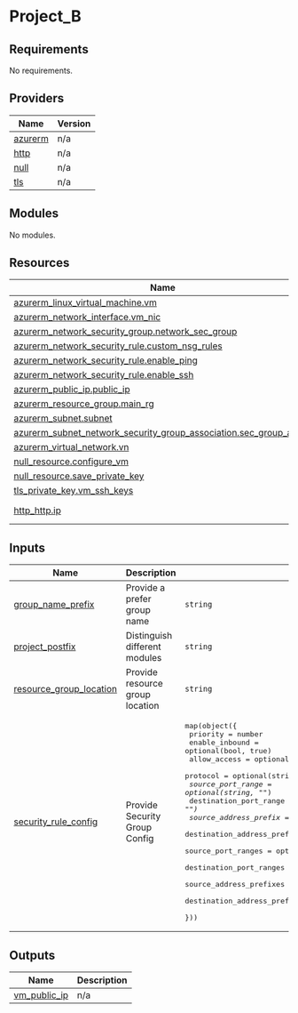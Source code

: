 # Project_B

<!-- BEGINNING OF PRE-COMMIT-OPENTOFU DOCS HOOK -->
## Requirements

No requirements.

## Providers

| Name | Version |
|------|---------|
| <a name="provider_azurerm"></a> [azurerm](#provider\_azurerm) | n/a |
| <a name="provider_http"></a> [http](#provider\_http) | n/a |
| <a name="provider_null"></a> [null](#provider\_null) | n/a |
| <a name="provider_tls"></a> [tls](#provider\_tls) | n/a |

## Modules

No modules.

## Resources

| Name | Type |
|------|------|
| [azurerm_linux_virtual_machine.vm](https://registry.terraform.io/providers/hashicorp/azurerm/latest/docs/resources/linux_virtual_machine) | resource |
| [azurerm_network_interface.vm_nic](https://registry.terraform.io/providers/hashicorp/azurerm/latest/docs/resources/network_interface) | resource |
| [azurerm_network_security_group.network_sec_group](https://registry.terraform.io/providers/hashicorp/azurerm/latest/docs/resources/network_security_group) | resource |
| [azurerm_network_security_rule.custom_nsg_rules](https://registry.terraform.io/providers/hashicorp/azurerm/latest/docs/resources/network_security_rule) | resource |
| [azurerm_network_security_rule.enable_ping](https://registry.terraform.io/providers/hashicorp/azurerm/latest/docs/resources/network_security_rule) | resource |
| [azurerm_network_security_rule.enable_ssh](https://registry.terraform.io/providers/hashicorp/azurerm/latest/docs/resources/network_security_rule) | resource |
| [azurerm_public_ip.public_ip](https://registry.terraform.io/providers/hashicorp/azurerm/latest/docs/resources/public_ip) | resource |
| [azurerm_resource_group.main_rg](https://registry.terraform.io/providers/hashicorp/azurerm/latest/docs/resources/resource_group) | resource |
| [azurerm_subnet.subnet](https://registry.terraform.io/providers/hashicorp/azurerm/latest/docs/resources/subnet) | resource |
| [azurerm_subnet_network_security_group_association.sec_group_assoc](https://registry.terraform.io/providers/hashicorp/azurerm/latest/docs/resources/subnet_network_security_group_association) | resource |
| [azurerm_virtual_network.vn](https://registry.terraform.io/providers/hashicorp/azurerm/latest/docs/resources/virtual_network) | resource |
| [null_resource.configure_vm](https://registry.terraform.io/providers/hashicorp/null/latest/docs/resources/resource) | resource |
| [null_resource.save_private_key](https://registry.terraform.io/providers/hashicorp/null/latest/docs/resources/resource) | resource |
| [tls_private_key.vm_ssh_keys](https://registry.terraform.io/providers/hashicorp/tls/latest/docs/resources/private_key) | resource |
| [http_http.ip](https://registry.terraform.io/providers/hashicorp/http/latest/docs/data-sources/http) | data source |

## Inputs

| Name | Description | Type | Default | Required |
|------|-------------|------|---------|:--------:|
| <a name="input_group_name_prefix"></a> [group\_name\_prefix](#input\_group\_name\_prefix) | Provide a prefer group name | `string` | `"project_b_poc_testing"` | no |
| <a name="input_project_postfix"></a> [project\_postfix](#input\_project\_postfix) | Distinguish different modules | `string` | `"default"` | no |
| <a name="input_resource_group_location"></a> [resource\_group\_location](#input\_resource\_group\_location) | Provide resource group location | `string` | `"eastasia"` | no |
| <a name="input_security_rule_config"></a> [security\_rule\_config](#input\_security\_rule\_config) | Provide Security Group Config | <pre>map(object({<br>    priority                     = number<br>    enable_inbound               = optional(bool, true)<br>    allow_access                 = optional(bool, true)<br>    protocol                     = optional(string, "*")<br>    source_port_range            = optional(string, "*")<br>    destination_port_range       = optional(string, "*")<br>    source_address_prefix        = optional(string, "*")<br>    destination_address_prefix   = optional(string, "*")<br>    source_port_ranges           = optional(list(string), [])<br>    destination_port_ranges      = optional(list(string), [])<br>    source_address_prefixes      = optional(list(string), [])<br>    destination_address_prefixes = optional(list(string), [])<br>  }))</pre> | <pre>{<br>  "nsg_name": {<br>    "allow_access": true,<br>    "destination_address_prefix": "*",<br>    "destination_address_prefixes": [],<br>    "destination_port_range": "*",<br>    "destination_port_ranges": [],<br>    "enable_inbound": true,<br>    "priority": 100,<br>    "protocol": "Tcp",<br>    "source_address_prefix": "*",<br>    "source_address_prefixes": [],<br>    "source_port_range": "*",<br>    "source_port_ranges": []<br>  }<br>}</pre> | no |

## Outputs

| Name | Description |
|------|-------------|
| <a name="output_vm_public_ip"></a> [vm\_public\_ip](#output\_vm\_public\_ip) | n/a |
<!-- END OF PRE-COMMIT-OPENTOFU DOCS HOOK -->
